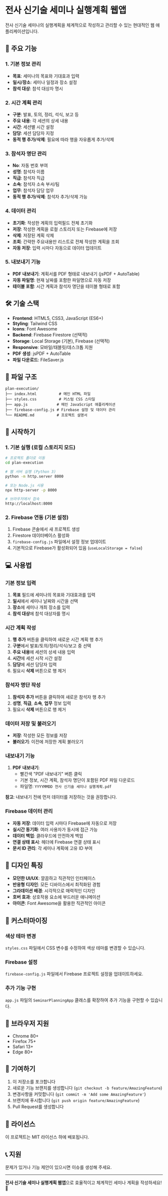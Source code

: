 # 전사 신기술 세미나 실행계획 웹앱

전사 신기술 세미나의 실행계획을 체계적으로 작성하고 관리할 수 있는 현대적인 웹 애플리케이션입니다.

## 🚀 주요 기능

### 1. 기본 정보 관리
- **목표**: 세미나의 목표와 기대효과 입력
- **일시/장소**: 세미나 일정과 장소 설정
- **참석 대상**: 참석 대상자 명시

### 2. 시간 계획 관리
- **구분**: 발표, 토의, 정리, 석식, 보고 등
- **주요 내용**: 각 세션의 상세 내용
- **시간**: 세션별 시간 설정
- **담당**: 세션 담당자 지정
- **동적 행 추가/삭제**: 필요에 따라 행을 자유롭게 추가/삭제

### 3. 참석자 명단 관리
- **No**: 자동 번호 부여
- **성명**: 참석자 이름
- **직급**: 참석자 직급
- **소속**: 참석자 소속 부서/팀
- **업무**: 참석자 담당 업무
- **동적 행 추가/삭제**: 참석자 추가/삭제 가능

### 4. 데이터 관리
- **초기화**: 작성한 계획의 입력필드 전체 초기화
- **저장**: 작성한 계획을 로컬 스토리지 또는 Firebase에 저장
- **삭제**: 저장된 계획 삭제
- **조회**: 간략한 주요내용만 리스트로 전체 작성한 계획을 조회
- **자동 저장**: 입력 시마다 자동으로 데이터 업데이트

### 5. 내보내기 기능
- **PDF 내보내기**: 계획서를 PDF 형태로 내보내기 (jsPDF + AutoTable)
- **자동 파일명**: 현재 날짜를 포함한 파일명으로 자동 저장
- **테이블 포함**: 시간 계획과 참석자 명단을 테이블 형태로 포함

## 🛠️ 기술 스택

- **Frontend**: HTML5, CSS3, JavaScript (ES6+)
- **Styling**: Tailwind CSS
- **Icons**: Font Awesome
- **Backend**: Firebase Firestore (선택적)
- **Storage**: Local Storage (기본), Firebase (선택적)
- **Responsive**: 모바일/태블릿/데스크톱 지원
- **PDF 생성**: jsPDF + AutoTable
- **파일 다운로드**: FileSaver.js

## 📁 파일 구조

```
plan-execution/
├── index.html          # 메인 HTML 파일
├── styles.css          # 커스텀 CSS 스타일
├── app.js             # 메인 JavaScript 애플리케이션
├── firebase-config.js # Firebase 설정 및 데이터 관리
└── README.md          # 프로젝트 설명서
```

## 🚀 시작하기

### 1. 기본 실행 (로컬 스토리지 모드)
```bash
# 프로젝트 폴더로 이동
cd plan-execution

# 웹 서버 실행 (Python 3)
python -m http.server 8000

# 또는 Node.js 사용
npx http-server -p 8000

# 브라우저에서 접속
http://localhost:8000
```

### 2. Firebase 연동 (기본 설정)
1. Firebase 콘솔에서 새 프로젝트 생성
2. Firestore 데이터베이스 활성화
3. `firebase-config.js` 파일에서 설정 정보 업데이트
4. 기본적으로 Firebase가 활성화되어 있음 (`useLocalStorage = false`)

## 💻 사용법

### 기본 정보 입력
1. **목표** 필드에 세미나의 목표와 기대효과를 입력
2. **일시**에서 세미나 날짜와 시간을 선택
3. **장소**에 세미나 개최 장소를 입력
4. **참석 대상**에 참석 대상자를 명시

### 시간 계획 작성
1. **행 추가** 버튼을 클릭하여 새로운 시간 계획 행 추가
2. **구분**에서 발표/토의/정리/석식/보고 중 선택
3. **주요 내용**에 세션의 상세 내용 입력
4. **시간**에 세션 시작 시간 설정
5. **담당**에 세션 담당자 입력
6. 필요시 **삭제** 버튼으로 행 제거

### 참석자 명단 작성
1. **참석자 추가** 버튼을 클릭하여 새로운 참석자 행 추가
2. **성명**, **직급**, **소속**, **업무** 정보 입력
3. 필요시 **삭제** 버튼으로 행 제거

### 데이터 저장 및 불러오기
- **저장**: 작성한 모든 정보를 저장
- **불러오기**: 이전에 저장한 계획 불러오기

### 내보내기 기능
1. **PDF 내보내기**: 
   - 빨간색 "PDF 내보내기" 버튼 클릭
   - 기본 정보, 시간 계획, 참석자 명단이 포함된 PDF 파일 다운로드
   - 파일명: `YYYYMMDD 전사 신기술 세미나 실행계획.pdf`

**참고**: 내보내기 전에 먼저 데이터를 저장하는 것을 권장합니다.

### Firebase 데이터 관리
- **자동 저장**: 데이터 입력 시마다 Firebase에 자동으로 저장
- **실시간 동기화**: 여러 사용자가 동시에 접근 가능
- **데이터 백업**: 클라우드에 안전하게 백업
- **연결 상태 표시**: 헤더에 Firebase 연결 상태 표시
- **문서 ID 관리**: 각 세미나 계획에 고유 ID 부여

## 🎨 디자인 특징

- **모던한 UI/UX**: 깔끔하고 직관적인 인터페이스
- **반응형 디자인**: 모든 디바이스에서 최적화된 경험
- **그라데이션 배경**: 시각적으로 매력적인 디자인
- **호버 효과**: 상호작용 요소에 부드러운 애니메이션
- **아이콘**: Font Awesome을 활용한 직관적인 아이콘

## 🔧 커스터마이징

### 색상 테마 변경
`styles.css` 파일에서 CSS 변수를 수정하여 색상 테마를 변경할 수 있습니다.

### Firebase 설정
`firebase-config.js` 파일에서 Firebase 프로젝트 설정을 업데이트하세요.

### 추가 기능 구현
`app.js` 파일의 `SeminarPlanningApp` 클래스를 확장하여 추가 기능을 구현할 수 있습니다.

## 📱 브라우저 지원

- Chrome 80+
- Firefox 75+
- Safari 13+
- Edge 80+

## 🤝 기여하기

1. 이 저장소를 포크합니다
2. 새로운 기능 브랜치를 생성합니다 (`git checkout -b feature/AmazingFeature`)
3. 변경사항을 커밋합니다 (`git commit -m 'Add some AmazingFeature'`)
4. 브랜치에 푸시합니다 (`git push origin feature/AmazingFeature`)
5. Pull Request를 생성합니다

## 📄 라이선스

이 프로젝트는 MIT 라이선스 하에 배포됩니다.

## 📞 지원

문제가 있거나 기능 제안이 있으시면 이슈를 생성해 주세요.

---

**전사 신기술 세미나 실행계획 웹앱**으로 효율적이고 체계적인 세미나 계획을 작성하세요! 🚀


